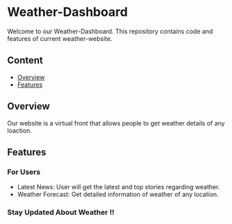 # Weather-Dashboard

Welcome to our Weather-Dashboard. This repository contains code and features of current weather-website.



## Content

 - [Overview](#Overview)
 - [Features](#Features)


## <a name="Overview"></a> Overview
Our website is a virtual front that allows people to get weather details of any loaction.


## <a name="Features"></a>  Features
### For Users
+ Latest News: User will get the latest and top stories regarding weather.
+ Weather Forecast: Get detailed information of weather of any location.




### Stay Updated About Weather !!
